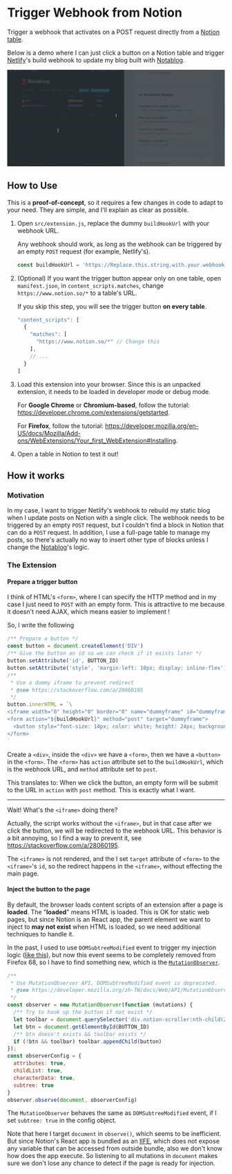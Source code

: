 # Trigger Webhook from Notion

Trigger a webhook that activates on a POST request directly from a [Notion table](https://www.notion.so/b6fcf809ca5047b89f423948dce013a0?v=03ddc4d6130a47f8b68e74c9d0061de2).

Below is a demo where I can just click a button on a Notion table and trigger [Netlify](https://www.netlify.com)'s build webhook to update my blog built with [Notablog](https://github.com/dragonman225/notablog).

![demo-gif](assets/demo.gif)

## How to Use

This is a **proof-of-concept**, so it requires a few changes in code to adapt to your need. They are simple, and I'll explain as clear as possible.

1. Open `src/extension.js`, replace the dummy `buildHookUrl` with your webhook URL.
  
   Any webhook should work, as long as the webhook can be triggered by an empty `POST` request (for example, Netlify's).
   
   ```javascript
   const buildHookUrl = 'https://Replace.this.string.with.your.webhook.URL'
   ```

2. (Optional) If you want the trigger button appear only on one table, open `manifest.json`, in `content_scripts.matches`, change `https://www.notion.so/*` to a table's URL.
  
   If you skip this step, you will see the trigger button **on every table**.
   
   ```javascript
   "content_scripts": [
     {
       "matches": [
         "https://www.notion.so/*" // Change this
       ],
       // ...
     }
   ]
   ```

3. Load this extension into your browser. Since this is an unpacked extension, it needs to be loaded in developer mode or debug mode.
  
   For **Google Chrome** or **Chromium-based**, follow the tutorial: https://developer.chrome.com/extensions/getstarted.
   
   For **Firefox**, follow the tutorial: https://developer.mozilla.org/en-US/docs/Mozilla/Add-ons/WebExtensions/Your_first_WebExtension#Installing.

4. Open a table in Notion to test it out!

## How it works

### Motivation

In my case, I want to trigger Netlify's webhook to rebuild my static blog when I update posts on Notion with a single click. The webhook needs to be triggered by an empty `POST` request, but I couldn't find a block in Notion that can do a `POST` request. In addition, I use a full-page table to manage my posts, so there's actually no way to insert other type of blocks unless I change the [Notablog](https://github.com/dragonman225/notablog)'s logic.

### The Extension

#### Prepare a trigger button

I think of HTML's `<form>`, where I can specify the HTTP method and in my case I just need to `POST` with an empty form. This is attractive to me because it doesn't need AJAX, which means easier to implement !

So, I write the following

```javascript
/** Prepare a button */
const button = document.createElement('DIV')
/** Give the button an id so we can check if it exists later */
button.setAttribute('id', BUTTON_ID)
button.setAttribute('style', 'margin-left: 10px; display: inline-flex')
/**
 * Use a dummy iframe to prevent redirect
 * @see https://stackoverflow.com/a/28060195
 */
button.innerHTML = `\
<iframe width="0" height="0" border="0" name="dummyframe" id="dummyframe" style="display: none;"></iframe>
<form action="${buildHookUrl}" method="post" target="dummyframe">
  <button style="font-size: 14px; color: white; height: 24px; background: rgb(46, 170, 220); border: none; border-radius: 3px;">Trigger Site Update</button>
</form>
`
```

Create a `<div>`, inside the `<div>` we have a `<form>`, then we have a `<button>` in the `<form>`. The `<form>` has `action` attribute set to the `buildHookUrl`, which is the webhook URL, and `method` attribute set to `post`.

This translates to: When we click the button, an empty form will be submit to the URL in `action` with `post` method. This is exactly what I want.

---

Wait! What's the `<iframe>` doing there?

Actually, the script works without the `<iframe>`, but in that case after we click the button, we will be redirected to the webhook URL. This behavior is a bit annoying, so I find a way to prevent it, see https://stackoverflow.com/a/28060195.

The `<iframe>` is not rendered, and the I set `target` attribute of `<form>` to the `<iframe>`'s `id`, so the redirect happens in the `<iframe>`, without effecting the main page.

#### Inject the button to the page

By default, the browser loads content scripts of an extension after a page is **loaded**. The "**loaded**" means HTML is loaded. This is OK for static web pages, but since Notion is an React app, the parent element we want to inject to **may not exist** when HTML is loaded, so we need additional techniques to handle it.

In the past, I used to use `DOMSubtreeModified` event to trigger my injection logic ([like this](https://github.com/dragonman225/AlbumArtTool/blob/dcac7a5e58838e80a279f710f7ac8e89da34c7b5/src/extension.js#L186)), but now this event seems to be completely removed from Firefox 68, so I have to find something new, which is the [`MutationObserver`](https://developer.mozilla.org/zh-TW/docs/Web/API/MutationObserver). 

```javascript
/**
 * Use MutationObserver API, DOMSubtreeModified event is deprecated.
 * @see https://developer.mozilla.org/zh-TW/docs/Web/API/MutationObserver
 */
const observer = new MutationObserver(function (mutations) {
  /** Try to hook up the button if not exist */
  let toolbar = document.querySelector('div.notion-scroller:nth-child(2) > div:nth-child(2) > div:nth-child(1) > div:nth-child(1) > div:nth-child(2)')
  let btn = document.getElementById(BUTTON_ID)
  /** btn doesn't exists && toolbar exists */
  if (!btn && toolbar) toolbar.appendChild(button)
});
const observerConfig = {
  attributes: true,
  childList: true,
  characterData: true,
  subtree: true
}
observer.observe(document, observerConfig)
```

The `MutationObserver` behaves the same as `DOMSubtreeModified` event, if I set `subtree: true` in the config object.

Note that here I target `document` in `observe()`, which seems to be inefficient. But since Notion's React app is bundled as an [IIFE](https://developer.mozilla.org/en-US/docs/Glossary/IIFE), which does not expose any variable that can be accessed from outside bundle, also we don't know how does the app execute. So listening to all mutations in `document` makes sure we don't lose any chance to detect if the page is ready for injection.

